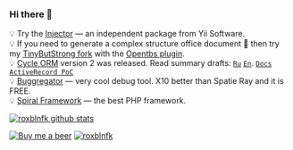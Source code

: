 ### Hi there 👋

💡 Try the [Injector](https://github.com/yiisoft/injector) — an independent package from Yii Software. \
💡 If you need to generate a complex structure office document 📄 then try my
[TinyButStrong fork](https://github.com/roxblnfk/tinybutstrong) with the
[Opentbs plugin](https://github.com/Skrol29/opentbs).\
💡 [Cycle ORM](https://github.com/cycle/orm) version 2 was released.
Read summary drafts:
[`Ru`](https://gist.github.com/roxblnfk/e86fa6c591921b19dd8b9afaa1afd7cf)
[`En`](https://gist.github.com/roxblnfk/c6dbd42ac2a45d60eca43a2e13388ffa).
[`Docs`](https://cycle-orm.dev/docs) [`ActiveRecord PoC`](https://github.com/roxblnfk/cycle-active-record)\
💡 [Buggregator](https://github.com/buggregator) — very cool debug tool. X10 better than Spatie Ray and it is FREE.\
💡 [Spiral Framework](https://github.com/spiral/framework) — the best PHP framework.

<!--
**roxblnfk/roxblnfk** is a ✨ _special_ ✨ repository because its `README.md` (this file) appears on your GitHub profile.

Here are some ideas to get you started:

- 🔭 I’m currently working on ...
- 🌱 I’m currently learning ...
- 👯 I’m looking to collaborate on ...
- 🤔 I’m looking for help with ...
- 💬 Ask me about ...
- 📫 How to reach me: ...
- 😄 Pronouns: ...
- ⚡ Fun fact: ...
-->

[![roxblnfk github stats](https://github-readme-stats.vercel.app/api?username=roxblnfk&include_all_commits=true&count_private=true&show_icons=true&line_height=20&title_color=FFFFFF&icon_color=FFFFFF&text_color=AAAAAA&bg_color=0D1117&layout=compact&hide_title=true)](https://github.com/anuraghazra/github-readme-stats)

<!--
[![Codersrank widget](https://cr-ss-service.azurewebsites.net/api/ScreenShot?widget=summary&username=roxblnfk&layout=horizontal&width=240&badges=3&branding=false&style=--header-bg-color:%23111;--border-radius:10px;--name-font-size:0.8em;--rank-font-size:0.5em;--bg-color:%23222;--badge-bg-color:%23111;--badge-text-color:%23aaa)](https://profile.codersrank.io/user/roxblnfk/)
-->

[![Buy me a beer](https://gist.githubusercontent.com/juliomaqueda/1d4399f36b7350d6a73db6a470826076/raw/3c5d5e222f1805c2698227e4eb9c5458a8742b75/buy_me_a_coffee_badge.svg)](https://bmc.link/roxblnfk)
[![roxblnfk](https://img.shields.io/endpoint.svg?url=https%3A%2F%2Fshieldsio-patreon.vercel.app%2Fapi%3Fusername%3Droxblnfk%26type%3Dpatrons&style=flat)](https://patreon.com/roxblnfk)
